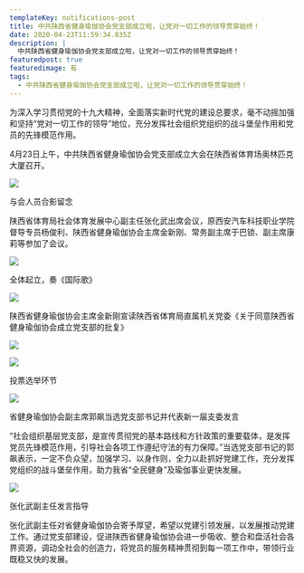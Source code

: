 ```yaml
---
templateKey: notifications-post
title: 中共陕西省健身瑜伽协会党支部成立啦，让党对一切工作的领导贯穿始终！
date: 2020-04-23T11:59:34.035Z
description: |
  中共陕西省健身瑜伽协会党支部成立啦，让党对一切工作的领导贯穿始终！
featuredpost: true
featuredimage: 有
tags:
  - 中共陕西省健身瑜伽协会党支部成立啦，让党对一切工作的领导贯穿始终！
---
```


  为深入学习贯彻党的十九大精神，全面落实新时代党的建设总要求，毫不动摇加强和坚持“党对一切工作的领导”地位，充分发挥社会组织党组织的战斗堡垒作用和党员的先锋模范作用。

  4月23日上午，中共陕西省健身瑜伽协会党支部成立大会在陕西省体育场奥林匹克大厦召开。

![](https://demotry.oss-cn-beijing.aliyuncs.com/%E4%B8%AD%E5%85%B1%E9%99%95%E8%A5%BF%E7%9C%81%E5%81%A5%E8%BA%AB%E7%91%9C%E4%BC%BD%E5%8D%8F%E4%BC%9A%E5%85%9A%E6%94%AF%E9%83%A8%E6%88%90%E7%AB%8B%E5%95%A6%EF%BC%8C%E8%AE%A9%E5%85%9A%E5%AF%B9%E4%B8%80%E5%88%87%E5%B7%A5%E4%BD%9C%E7%9A%84%E9%A2%86%E5%AF%BC%E8%B4%AF%E7%A9%BF%E5%A7%8B%E7%BB%88%EF%BC%81/1.png)

与会人员合影留念

  陕西省体育局社会体育发展中心副主任张化武出席会议，原西安汽车科技职业学院督导专员杨俊利、陕西省健身瑜伽协会主席金新刚、常务副主席于巴锁、副主席康莉等参加了会议。

![](https://demotry.oss-cn-beijing.aliyuncs.com/%E4%B8%AD%E5%85%B1%E9%99%95%E8%A5%BF%E7%9C%81%E5%81%A5%E8%BA%AB%E7%91%9C%E4%BC%BD%E5%8D%8F%E4%BC%9A%E5%85%9A%E6%94%AF%E9%83%A8%E6%88%90%E7%AB%8B%E5%95%A6%EF%BC%8C%E8%AE%A9%E5%85%9A%E5%AF%B9%E4%B8%80%E5%88%87%E5%B7%A5%E4%BD%9C%E7%9A%84%E9%A2%86%E5%AF%BC%E8%B4%AF%E7%A9%BF%E5%A7%8B%E7%BB%88%EF%BC%81/2.jpg)

全体起立，奏《国际歌》

![](https://demotry.oss-cn-beijing.aliyuncs.com/%E4%B8%AD%E5%85%B1%E9%99%95%E8%A5%BF%E7%9C%81%E5%81%A5%E8%BA%AB%E7%91%9C%E4%BC%BD%E5%8D%8F%E4%BC%9A%E5%85%9A%E6%94%AF%E9%83%A8%E6%88%90%E7%AB%8B%E5%95%A6%EF%BC%8C%E8%AE%A9%E5%85%9A%E5%AF%B9%E4%B8%80%E5%88%87%E5%B7%A5%E4%BD%9C%E7%9A%84%E9%A2%86%E5%AF%BC%E8%B4%AF%E7%A9%BF%E5%A7%8B%E7%BB%88%EF%BC%81/3.jpg)

陕西省健身瑜伽协会主席金新刚宣读陕西省体育局直属机关党委《关于同意陕西省健身瑜伽协会成立党支部的批复》

![](https://demotry.oss-cn-beijing.aliyuncs.com/%E4%B8%AD%E5%85%B1%E9%99%95%E8%A5%BF%E7%9C%81%E5%81%A5%E8%BA%AB%E7%91%9C%E4%BC%BD%E5%8D%8F%E4%BC%9A%E5%85%9A%E6%94%AF%E9%83%A8%E6%88%90%E7%AB%8B%E5%95%A6%EF%BC%8C%E8%AE%A9%E5%85%9A%E5%AF%B9%E4%B8%80%E5%88%87%E5%B7%A5%E4%BD%9C%E7%9A%84%E9%A2%86%E5%AF%BC%E8%B4%AF%E7%A9%BF%E5%A7%8B%E7%BB%88%EF%BC%81/4.jpg)

![](https://demotry.oss-cn-beijing.aliyuncs.com/%E4%B8%AD%E5%85%B1%E9%99%95%E8%A5%BF%E7%9C%81%E5%81%A5%E8%BA%AB%E7%91%9C%E4%BC%BD%E5%8D%8F%E4%BC%9A%E5%85%9A%E6%94%AF%E9%83%A8%E6%88%90%E7%AB%8B%E5%95%A6%EF%BC%8C%E8%AE%A9%E5%85%9A%E5%AF%B9%E4%B8%80%E5%88%87%E5%B7%A5%E4%BD%9C%E7%9A%84%E9%A2%86%E5%AF%BC%E8%B4%AF%E7%A9%BF%E5%A7%8B%E7%BB%88%EF%BC%81/5.jpg)

投票选举环节

![](https://demotry.oss-cn-beijing.aliyuncs.com/%E4%B8%AD%E5%85%B1%E9%99%95%E8%A5%BF%E7%9C%81%E5%81%A5%E8%BA%AB%E7%91%9C%E4%BC%BD%E5%8D%8F%E4%BC%9A%E5%85%9A%E6%94%AF%E9%83%A8%E6%88%90%E7%AB%8B%E5%95%A6%EF%BC%8C%E8%AE%A9%E5%85%9A%E5%AF%B9%E4%B8%80%E5%88%87%E5%B7%A5%E4%BD%9C%E7%9A%84%E9%A2%86%E5%AF%BC%E8%B4%AF%E7%A9%BF%E5%A7%8B%E7%BB%88%EF%BC%81/6.jpg)

省健身瑜伽协会副主席郭飙当选党支部书记并代表新一届支委发言

  “社会组织基层党支部，是宣传贯彻党的基本路线和方针政策的重要载体，是发挥党员先锋模范作用，引导社会各项工作遵纪守法的有力保障。”当选党支部书记的郭飙表示，一定不负众望，加强学习、以身作则，全力以赴抓好党建工作，充分发挥党组织的战斗堡垒作用，助力我省“全民健身”及瑜伽事业更快发展。

![](https://demotry.oss-cn-beijing.aliyuncs.com/%E4%B8%AD%E5%85%B1%E9%99%95%E8%A5%BF%E7%9C%81%E5%81%A5%E8%BA%AB%E7%91%9C%E4%BC%BD%E5%8D%8F%E4%BC%9A%E5%85%9A%E6%94%AF%E9%83%A8%E6%88%90%E7%AB%8B%E5%95%A6%EF%BC%8C%E8%AE%A9%E5%85%9A%E5%AF%B9%E4%B8%80%E5%88%87%E5%B7%A5%E4%BD%9C%E7%9A%84%E9%A2%86%E5%AF%BC%E8%B4%AF%E7%A9%BF%E5%A7%8B%E7%BB%88%EF%BC%81/7.jpg)

张化武副主任发言指导

  张化武副主任对省健身瑜伽协会寄予厚望，希望以党建引领发展，以发展推动党建工作。通过党支部建设，促进陕西省健身瑜伽协会进一步吸收、整合和盘活社会各界资源，调动全社会的创造力，将党员的服务精神贯彻到每一项工作中，带领行业既稳又快的发展。